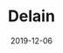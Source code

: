 ---
layout: post
title: Delain
date: 2019-12-06
categories: concert
location: Cabaret Sauvage
image: delain2019.jpg
playlist: 111577883/playlist/1nOButglyFpeGxlN8Pseik/dark
---